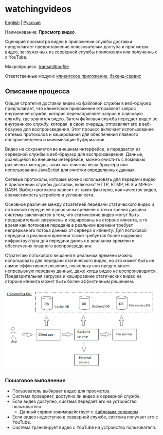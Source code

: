 # watchingvideos

[English](watchingvideos.md) | [Русский](watchingvideos.ru.md)

Наименование: **Просмотр видео**.

Сценарий просмотра видео в приложении службы доставки предполагает предоставление пользователям доступа и просмотра видео, загруженных из серверной службы приложения или полученных с YouTube.

Макропроцесс: [transmittingfile](../../macroprocesses/transmittingfile.md)

Ответственные модули: [клиентское приложение](../../frontend/customerclient.ru.md), [бэкенд-сервис](../../backend/customerbackend.ru.md)

## Описание процесса

Общая стратегия доставки видео из файловой службы в веб-браузер предполагает, что клиентское приложение отправляет запрос внутренней службе, которая перенаправляет запрос в файловую службу, где хранится видео.
Затем файловая служба передает видео во внутреннюю службу, которая, в свою очередь, отправляет его в веб-браузер для воспроизведения.
Этот процесс включает использование сетевых протоколов и кэширования для обеспечения плавного воспроизведения и минимизации буферизации.

Видео не сохраняется во внешнем интерфейсе, а передается из серверной службы в веб-браузер для воспроизведения.
Данные, хранящиеся во внешнем интерфейсе, можно очистить с помощью различных методов, таких как очистка кеша браузера или использование JavaScript для очистки определенных данных.

Сетевые протоколы, которые можно использовать для передачи видео в приложении службы доставки, включают HTTP, RTMP, HLS и MPEG-DASH.
Выбор протокола зависит от таких факторов, как качество видео, совместимость устройств и условия сети.

Основное различие между стратегией передачи статического видео и потоковой передачей в реальном времени с точки зрения дизайна системы заключается в том, что статические видео могут быть предварительно загружены и кэшированы на стороне клиента, в то время как потоковая передача в реальном времени требует непрерывного потока данных от сервера к клиенту.
Для потоковой передачи в реальном времени также требуется более надежная инфраструктура для передачи данных в реальном времени и обеспечения плавного воспроизведения.

Стратегию потокового вещания в реальном времени можно использовать для передачи статического видео, но это может быть не самое эффективное решение, поскольку оно предполагает непрерывную передачу данных, даже когда видео не воспроизводится.
Предварительная загрузка и кэширование статических видео на стороне клиента может быть более эффективным решением.

![transmittingfile_overall](../../img/transmittingfile_overall.png)

### Пошаговое выполнение

- Пользователь выбирает видео для просмотра.
- Система проверяет, доступно ли видео в серверной службе.
- Если видео доступно, система передает его на устройство пользователя.
    - Данный сервис взаимодействует с [файловым сервисом](../../backend/fileservice.ru.md).
- Если видео недоступно в серверной службе, система получает его с YouTube.
- Система транслирует видео с YouTube на устройство пользователя.
